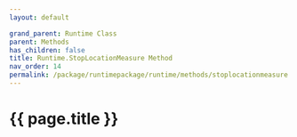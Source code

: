```yaml
---
layout: default

grand_parent: Runtime Class
parent: Methods
has_children: false
title: Runtime.StopLocationMeasure Method
nav_order: 14
permalink: /package/runtimepackage/runtime/methods/stoplocationmeasure
---
```

# {{ page.title }}
